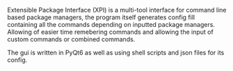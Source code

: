 Extensible Package Interface (XPI) is a multi-tool interface for command line based package managers, the program itself generates config fill containing all the commands depending on inputted package managers. Allowing of easier time remebering commands and allowing the input of custom commands or combined commands.

The gui is written in PyQt6 as well as using shell scripts and json files for its config.

